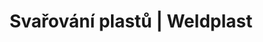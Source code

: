 ---
Filename: "zkusebni-zarizeni62"
Link: "file:/Users/vinayakpatel/Downloads/www.weldplast.cz/produkty/svarovani-plastu/spodni-izolace-a-tunely/zkusebni-zarizeni62"
product_name: "null"
product_id: "null"
title: "Svařování plastů | Weldplast"
product_desc: ""
product_specs: ""
product_downloads: ""
href: ""
p_desc_2: ""
accessories: ""
similar_products: ""
---